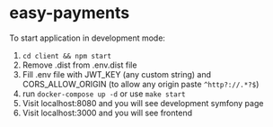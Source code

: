# easy-payments
To start application in development mode:
  1. ```cd client && npm start```
  2. Remove .dist from .env.dist file
  3. Fill .env file with JWT_KEY (any custom string) and CORS_ALLOW_ORIGIN (to allow any origin paste ```^http?://.*?$```)
  4. run ```docker-compose up -d``` or use ```make start```
  5. Visit localhost:8080 and you will see development symfony page
  6. Visit localhost:3000 and you will see frontend
